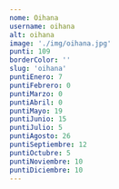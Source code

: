 ```yaml
---
nome: Oihana
username: oihana
alt: oihana
image: './img/oihana.jpg'
punti: 109
borderColor: ''
slug: 'oihana'
puntiEnero: 7
puntiFebrero: 0
puntiMarzo: 0
puntiAbril: 0
puntiMayo: 19
puntiJunio: 15
puntiJulio: 5
puntiAgosto: 26
puntiSeptiembre: 12
puntiOctubre: 5
puntiNoviembre: 10
puntiDiciembre: 10
---
```

